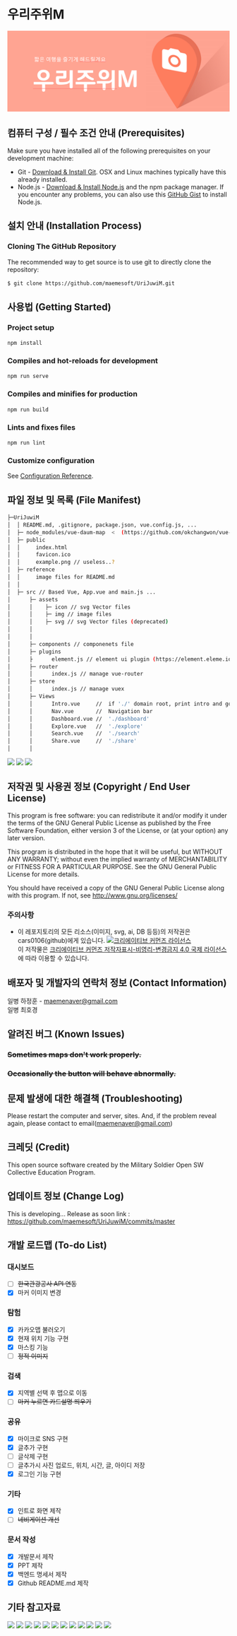 # 우리주위M
![Logo](./reference/logo.PNG)

## 컴퓨터 구성 / 필수 조건 안내 (Prerequisites)
Make sure you have installed all of the following prerequisites on your development machine:
* Git - [Download & Install Git](https://git-scm.com/downloads). OSX and Linux machines typically have this already installed.
* Node.js - [Download & Install Node.js](https://nodejs.org/en/download/) and the npm package manager. If you encounter any problems, you can also use this [GitHub Gist](https://gist.github.com/isaacs/579814) to install Node.js.


## 설치 안내 (Installation Process)

### Cloning The GitHub Repository
The recommended way to get source is to use git to directly clone the repository:

```bash
$ git clone https://github.com/maemesoft/UriJuwiM.git
```

## 사용법 (Getting Started)

### Project setup
```
npm install
```

### Compiles and hot-reloads for development
```
npm run serve
```

### Compiles and minifies for production
```
npm run build
```

### Lints and fixes files
```
npm run lint
```

### Customize configuration
See [Configuration Reference](https://cli.vuejs.org/config/).

## 파일 정보 및 목록 (File Manifest)

```sh
├─UriJuwiM
│  │ README.md, .gitignore, package.json, vue.config.js, ...
│  ├─ node_modules/vue-daum-map  <  (https://github.com/okchangwon/vue-daum-map)
│  ├─ public
│  │     index.html
│  │     favicon.ico
│  │     example.png // useless..?
│  ├─ reference
│  │     image files for README.md
│  │
│  ├─ src // Based Vue, App.vue and main.js ...
│      ├─ assets
│      │    ├─ icon // svg Vector files
│      │    ├─ img // image files
│      │    ├─ svg // svg Vector files (deprecated)
│      │
│      │
│      ├─ components // componenets file
│      ├─ plugins
│      ├      element.js // element ui plugin (https://element.eleme.io/#/en-US)
│      ├─ router
│      │      index.js // manage vue-router
│      ├─ store  
│      │      index.js // manage vuex
│      ├─ Views
│      │      Intro.vue     //  if './' domain root, print intro and go to dashboard
│      │      Nav.vue       //  Navigation bar
│      │      Dashboard.vue //  './dashboard'
│      │      Explore.vue   //  './explore'
│      │      Search.vue    //  './search'
│      │      Share.vue     //  './share'
│      │
```
<img src="https://raw.githubusercontent.com/osam2019/WEB_UrijuwiM_Team/master/reference/itsability%20Back-End%20%EB%AA%85%EC%84%B8%EC%84%9C%20-%20%EC%88%98%EC%A0%95-001-001.jpg"></img>
<img src="https://raw.githubusercontent.com/osam2019/WEB_UrijuwiM_Team/master/reference/itsability%20Back-End%20%EB%AA%85%EC%84%B8%EC%84%9C%20-%20%EC%88%98%EC%A0%95-003-003.jpg"></img>
<img src="https://raw.githubusercontent.com/osam2019/WEB_UrijuwiM_Team/master/reference/itsability%20Back-End%20%EB%AA%85%EC%84%B8%EC%84%9C%20-%20%EC%88%98%EC%A0%95-004-004.jpg"></img>


## 저작권 및 사용권 정보 (Copyright / End User License)
This program is free software: you can redistribute it and/or modify
it under the terms of the GNU General Public License as published by
the Free Software Foundation, either version 3 of the License, or
(at your option) any later version.
 
This program is distributed in the hope that it will be useful,
but WITHOUT ANY WARRANTY; without even the implied warranty of
MERCHANTABILITY or FITNESS FOR A PARTICULAR PURPOSE.  See the
GNU General Public License for more details.

You should have received a copy of the GNU General Public License
along with this program.  If not, see <http://www.gnu.org/licenses/>

### 주의사항
* 이 레포지토리의 모든 리소스(이미지, svg, ai, DB 등등)의 저작권은 cars0106(github)에게 있습니다.
<a rel="license" href="http://creativecommons.org/licenses/by-nc-nd/4.0/"><img alt="크리에이티브 커먼즈 라이선스" style="border-width:0" src="https://i.creativecommons.org/l/by-nc-nd/4.0/88x31.png" /></a><br />이 저작물은 <a rel="license" href="http://creativecommons.org/licenses/by-nc-nd/4.0/">크리에이티브 커먼즈 저작자표시-비영리-변경금지 4.0 국제 라이선스</a>에 따라 이용할 수 있습니다.

## 배포자 및 개발자의 연락처 정보 (Contact Information)
일병 하정훈 - maemenaver@gmail.com<br>
일병 최호경

## 알려진 버그 (Known Issues)
### ~~Sometimes maps don't work properly.~~
### ~~Occasionally the button will behave abnormally.~~

## 문제 발생에 대한 해결책 (Troubleshooting)
Please restart the computer and server, sites.
And, if the problem reveal again, please contact to email(maemenaver@gmail.com)

## 크레딧 (Credit)
This open source software created by the Military Soldier Open SW Collective Education Program.

## 업데이트 정보 (Change Log)
This is developing... Release as soon
link : https://github.com/maemesoft/UriJuwiM/commits/master

## 개발 로드맵 (To-do List)
### 대시보드
- [ ] ~~한국관광공사 API 연동~~
- [x] 마커 이미지 변경
### 탐험
- [x] 카카오맵 불러오기
- [x] 현재 위치 기능 구현
- [x] 마스킹 기능
- [ ] ~~정적 이미지~~
### 검색
- [x] 지역별 선택 후 맵으로 이동
- [ ] ~~마커 누르면 카드설명 띄우기~~
### 공유
- [x] 마이크로 SNS 구현
- [X] 글추가 구현
- [ ] 글삭제 구현
- [ ] 글추가시 사진 업로드, 위치, 시간, 글, 아이디 저장
- [x] 로그인 기능 구현
### 기타
- [x] 인트로 화면 제작
- [ ] ~~네비게이션 개선~~
### 문서 작성
- [x] 개발문서 제작
- [x] PPT 제작
- [x] 백엔드 명세서 제작
- [x] Github README.md 제작

## 기타 참고자료
<img src="https://raw.githubusercontent.com/osam2019/WEB_UrijuwiM_Team/master/reference/%EC%8A%AC%EB%9D%BC%EC%9D%B4%EB%93%9C1.PNG"></img>
<img src="https://raw.githubusercontent.com/osam2019/WEB_UrijuwiM_Team/master/reference/%EC%8A%AC%EB%9D%BC%EC%9D%B4%EB%93%9C2.PNG"></img>
<img src="https://raw.githubusercontent.com/osam2019/WEB_UrijuwiM_Team/master/reference/%EC%8A%AC%EB%9D%BC%EC%9D%B4%EB%93%9C3.PNG"></img>
<img src="https://raw.githubusercontent.com/osam2019/WEB_UrijuwiM_Team/master/reference/%EC%8A%AC%EB%9D%BC%EC%9D%B4%EB%93%9C4.PNG"></img>
<img src="https://raw.githubusercontent.com/osam2019/WEB_UrijuwiM_Team/master/reference/%EC%8A%AC%EB%9D%BC%EC%9D%B4%EB%93%9C5.PNG"></img>
<img src="https://raw.githubusercontent.com/osam2019/WEB_UrijuwiM_Team/master/reference/%EC%8A%AC%EB%9D%BC%EC%9D%B4%EB%93%9C6.PNG"></img>
<img src="https://raw.githubusercontent.com/osam2019/WEB_UrijuwiM_Team/master/reference/%EC%8A%AC%EB%9D%BC%EC%9D%B4%EB%93%9C7.PNG"></img>
<img src="https://raw.githubusercontent.com/osam2019/WEB_UrijuwiM_Team/master/reference/%EC%8A%AC%EB%9D%BC%EC%9D%B4%EB%93%9C8.PNG"></img>
<img src="https://raw.githubusercontent.com/osam2019/WEB_UrijuwiM_Team/master/reference/%EC%8A%AC%EB%9D%BC%EC%9D%B4%EB%93%9C9.PNG"></img>
<img src="https://raw.githubusercontent.com/osam2019/WEB_UrijuwiM_Team/master/reference/%EC%8A%AC%EB%9D%BC%EC%9D%B4%EB%93%9C10.PNG"></img>
<img src="https://raw.githubusercontent.com/osam2019/WEB_UrijuwiM_Team/master/reference/%EC%8A%AC%EB%9D%BC%EC%9D%B4%EB%93%9C11.PNG"></img>
<img src="https://raw.githubusercontent.com/osam2019/WEB_UrijuwiM_Team/master/reference/%EC%8A%AC%EB%9D%BC%EC%9D%B4%EB%93%9C12.PNG"></img>
